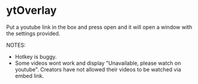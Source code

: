 # ytOverlay

Put a youtube link in the box and press open and it will open a window with the settings provided.

NOTES:
- Hotkey is buggy.
- Some videos wont work and display "Unavailable, please watch on youtube". Creators have not allowed their videos to be watched via embed link.
